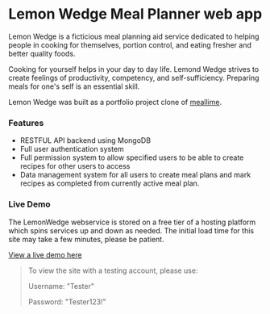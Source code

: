# Lemon Wedge Meal Planner web app
Lemon Wedge is a ficticious meal planning aid service dedicated to helping people in cooking for themselves, portion control, and eating fresher and better quality foods.

Cooking for yourself helps in your day to day life. Lemond Wedge strives to create feelings of productivity, competency, and self-sufficiency. Preparing meals for one's self is an essential skill.

Lemon Wedge was built as a portfolio project clone of [meallime](https://www.mealime.com/).

### Features
 - RESTFUL API backend using MongoDB
 - Full user authentication system
 - Full permission system to allow specified users to be able to create recipes for other users to access
 - Data management system for all users to create meal plans and mark recipes as completed from currently active meal plan.

### Live Demo
The LemonWedge webservice is stored on a free tier of a hosting platform which spins services up and down as needed. The initial load time for this site may take a few minutes, please be patient.

[View a live demo here](https://lemonwedge.onrender.com/)

>To view the site with a testing account, please use:
>
>Username: "Tester"
>
>Password: "Tester123!"

